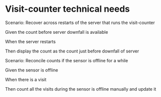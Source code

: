 # Visit-counter technical needs

Scenario: Recover across restarts of the server
that runs the visit-counter

Given the count before server downfall is available 
  
When the server restarts
  
Then display the count as the count just before downfall of server

Scenario: Reconcile counts if the sensor is offline for a while

Given the sensor is offline
  
When there is a visit
  
  Then count all the visits during the sensor is offline manually and update it 
